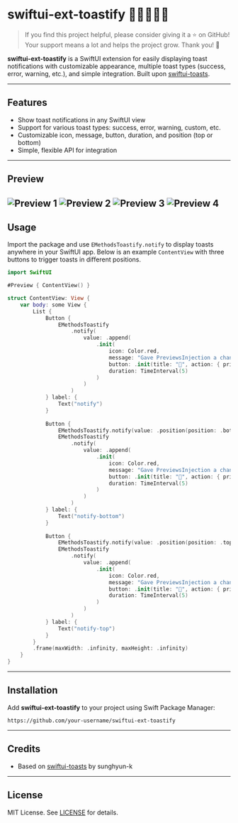 # swiftui-ext-toastify 🌟🌟🌟🌟🌟

> If you find this project helpful, please consider giving it a ⭐ on GitHub! Your support means a lot and helps the project grow. Thank you! 🌟

**swiftui-ext-toastify** is a SwiftUI extension for easily displaying toast notifications with customizable appearance, multiple toast types (success, error, warning, etc.), and simple integration. Built upon [swiftui-toasts](https://github.dev/sunghyun-k/swiftui-toasts).

---

## Features

- Show toast notifications in any SwiftUI view
- Support for various toast types: success, error, warning, custom, etc.
- Customizable icon, message, button, duration, and position (top or bottom)
- Simple, flexible API for integration

---

## Preview

![Preview 1](screenshot0.png)
![Preview 2](screenshot1.png)
![Preview 3](screenshot2.png)
![Preview 4](screenshot3.png)
---

## Usage

Import the package and use `EMethodsToastify.notify` to display toasts anywhere in your SwiftUI app. Below is an example `ContentView` with three buttons to trigger toasts in different positions.

```swift
import SwiftUI

#Preview { ContentView() }

struct ContentView: View {
    var body: some View {
        List {
            Button {
                EMethodsToastify
                    .notify(
                        value: .append(
                            .init(
                                icon: Color.red,
                                message: "Gave PreviewsInjection a chance to run and it returned, continuing with debug dylib",
                                button: .init(title: "🤬", action: { print("@give") }),
                                duration: TimeInterval(5)
                            )
                        )
                    )
            } label: {
                Text("notify")
            }
            
            Button {
                EMethodsToastify.notify(value: .position(position: .bottom))
                EMethodsToastify
                    .notify(
                        value: .append(
                            .init(
                                icon: Color.red,
                                message: "Gave PreviewsInjection a chance to run and it returned, continuing with debug dylib",
                                button: .init(title: "🤬", action: { print("@give") }),
                                duration: TimeInterval(5)
                            )
                        )
                    )
            } label: {
                Text("notify-bottom")
            }
            
            Button {
                EMethodsToastify.notify(value: .position(position: .top))
                EMethodsToastify
                    .notify(
                        value: .append(
                            .init(
                                icon: Color.red,
                                message: "Gave PreviewsInjection a chance to run and it returned, continuing with debug dylib",
                                button: .init(title: "🤬", action: { print("@give") }),
                                duration: TimeInterval(5)
                            )
                        )
                    )
            } label: {
                Text("notify-top")
            }
        }
        .frame(maxWidth: .infinity, maxHeight: .infinity)
    }
}
```

---

## Installation

Add **swiftui-ext-toastify** to your project using Swift Package Manager:

```
https://github.com/your-username/swiftui-ext-toastify
```

---

## Credits

- Based on [swiftui-toasts](https://github.dev/sunghyun-k/swiftui-toasts) by sunghyun-k

---

## License

MIT License. See [LICENSE](LICENSE) for details.
